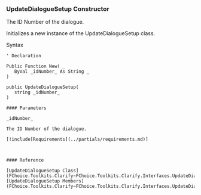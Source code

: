 ﻿### UpdateDialogueSetup Constructor

The ID Number of the dialogue.

Initializes a new instance of the UpdateDialogueSetup class.

Syntax

```vbnet
' Declaration

Public Function New( _
   ByVal _idNumber_ As String _
)

public UpdateDialogueSetup( 
   string _idNumber_
)

#### Parameters

_idNumber_

The ID Number of the dialogue.

[!include[Requirements](../partials/requirements.md)]



#### Reference

[UpdateDialogueSetup Class](FChoice.Toolkits.Clarify~FChoice.Toolkits.Clarify.Interfaces.UpdateDialogueSetup.md)  
[UpdateDialogueSetup Members](FChoice.Toolkits.Clarify~FChoice.Toolkits.Clarify.Interfaces.UpdateDialogueSetup_members.md)